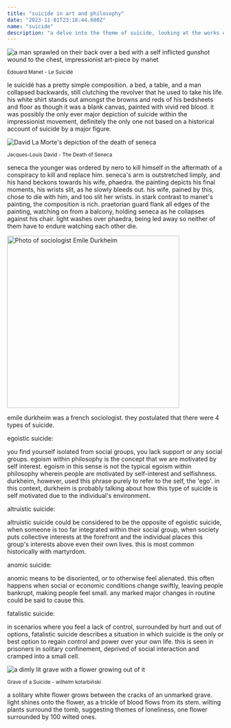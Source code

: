 ```yaml
---
title: "suicide in art and philosophy"
date: "2023-11-01T23:18:44.600Z"
name: "suicide"
description: "a delve into the theme of suicide, looking at the works of painters and philosophers through history."
---
```


![a man sprawled on their back over a bed with a self inflicted gunshot wound to the chest, impressionist art-piece by manet](/article/suicide/Édouard_Manet_-_Le_Suicidé_(ca._1877).jpg)

<sub>Edouard Manet - Le Suicidé</sub>

le suicidé has a pretty simple composition. a bed, a table, and a man collapsed backwards, still clutching the revolver that he used to take his life. his white shirt stands out amongst the browns and reds of his bedsheets and floor as though it was a blank canvas, painted with vivid red blood. it was possibly the only ever major depiction of suicide within the impressionist movement, definitely the only one not based on a historical account of suicide by a major figure.

![David La Morte's depiction of the death of seneca](/article/suicide/David_La_morte_di_Seneca.jpg)

<sub>Jacques-Louis David - The Death of Seneca</sub>

seneca the younger was ordered by nero to kill himself in the aftermath of a conspiracy to kill and replace him. seneca's arm is outstretched limply, and his hand beckons towards his wife, phaedra. the painting depicts his final moments, his wrists slit, as he slowly bleeds out. his wife, pained by this, chose to die with him, and too slit her wrists. in stark contrast to manet's painting, the composition is rich. praetorian guard flank all edges of the painting, watching on from a balcony, holding seneca as he collapses against his chair. light washes over phaedra, being led away so neither of them have to endure watching each other die.

<img width="400" src="/article/suicide/Emile_Durkheim.jpeg" alt="Photo of sociologist Emile Durkheim">

emile durkheim was a french sociologist. they postulated that there were 4 types of suicide.

egoistic suicide:

you find yourself isolated from social groups, you lack support or any social groups. egoism within philosophy is the concept that we are motivated by self interest. egoism in this sense is not the typical egoism within philosophy wherein people are motivated by self-interest and selfishness. durkheim, however, used this phrase purely to refer to the self, the 'ego'. in this context, durkheim is probably talking about how this type of suicide is self motivated due to the individual's environment.

altruistic suicide:

altruistic suicide could be considered to be the opposite of egoistic suicide, when someone is too far integrated within their social group, when society puts collective interests at the forefront and the individual places this group's interests above even their own lives. this is most common historically with martyrdom.

anomic suicide:

anomic means to be disoriented, or to otherwise feel alienated. this often happens when social or economic conditions change swiftly, leaving people bankrupt, making people feel small. any marked major changes in routine could be said to cause this.

fatalistic suicide:

in scenarios where you feel a lack of control, surrounded by hurt and out of options, fatalistic suicide describes a situation in which suicide is the only or best option to regain control and power over your own life. this is seen in prisoners in solitary confinement, deprived of social interaction and cramped into a small cell.

![a dimly lit grave with a flower growing out of it](/article/suicide/grave.jpg)

<sub>Grave of a Suicide - wilhelm kotarbiński</sub>

a solitary white flower grows between the cracks of an unmarked grave. light shines onto the flower, as a trickle of blood flows from its stem. wilting plants surround the tomb, suggesting themes of loneliness, one flower surrounded by 100 wilted ones.